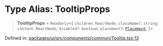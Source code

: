 # Type Alias: TooltipProps

> **TooltipProps** = `Readonly`\<\{ `children`: `ReactNode`; `className?`: `string`; `content`: `ReactNode`; `disabled?`: `boolean`; `placement?`: [`Placement`](Placement.md); \}\>

Defined in: [packages/ui/src/components/common/Tooltip.tsx:13](https://github.com/laruss/react-text-game/blob/3f24f1ae69cb46d4c796e3e7af2e5d08bb0359c7/packages/ui/src/components/common/Tooltip.tsx#L13)
